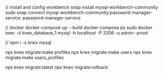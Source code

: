 // install and config workbench 
snap install mysql-workbench-community   
sudo snap connect mysql-workbench-community:password-manager-service :password-manager-service

// docker
docker-compose up --build
docker-compose ps
sudo docker exec -it knex_database_1 mysql -h localhost -P 3306 -u admin -proot

// 
npm i -s knex mysql

npx knex migrate:make profiles
npx knex migrate:make users
npx knex migrate:make users_profiles

npx knex migrate:latest
npx knex migrate:rollback




